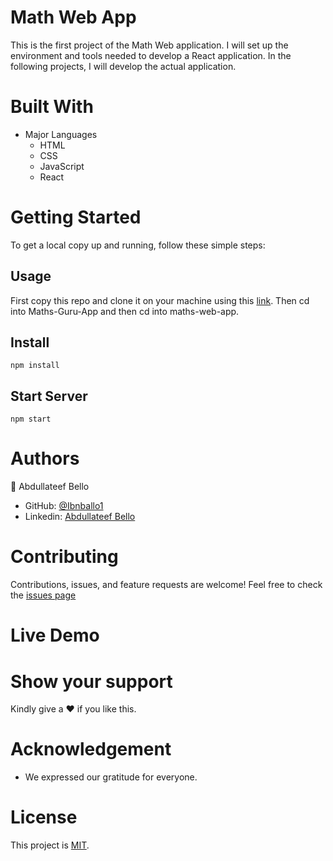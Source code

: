 # Math Web App

This is the first project of the Math Web application. I will set up the environment and tools needed to develop a React application. In the following projects, I will develop the actual application.

# Built With

- Major Languages
  - HTML
  - CSS
  - JavaScript
  - React

# Getting Started

To get a local copy up and running, follow these simple steps:

## Usage

First copy this repo and clone it on your machine using this [link](git@github.com:Ibnballo1/Maths-Guru-App.git).
Then cd into Maths-Guru-App and then cd into maths-web-app.

## Install

`npm install`

## Start Server

`npm start`

# Authors

:adult: Abdullateef Bello

- GitHub: [@Ibnballo1](https://github.com/Ibnballo1/)
- Linkedin: [Abdullateef Bello](https://www.linkedin.com/in/abdullateef-bello-1b8006228/)

# Contributing

Contributions, issues, and feature requests are welcome!
Feel free to check the [issues page](https://github.com/Ibnballo1/Maths-Guru-App/issues)

# Live Demo

# Show your support

Kindly give a :hearts: if you like this.

# Acknowledgement

- We expressed our gratitude for everyone.

# License

This project is [MIT](https://github.com/Ibnballo1/Maths-Guru-App/blob/51738162ea86b195967e089ca0c96b04f771af09/maths-web-app/MIT.md).
